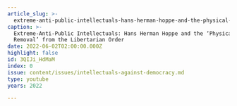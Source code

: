 ```yaml
---
article_slug: >-
  extreme-anti-public-intellectuals-hans-herman-hoppe-and-the-physical-removal-from-the-libertarian-order
caption: >-
  Extreme-Anti-Public Intellectuals: Hans Herman Hoppe and the ‘Physical
  Removal’ from the Libertarian Order
date: 2022-06-02T02:00:00.000Z
highlight: false
id: 3QIJi_HdMaM
index: 0
issue: content/issues/intellectuals-against-democracy.md
type: youtube
years: 2022

---
```

